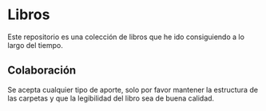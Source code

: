 # Libros
Este repositorio es una colección de libros que he ido consiguiendo a lo largo del tiempo.

## Colaboración
Se acepta cualquier tipo de aporte, solo por favor mantener la estructura de las carpetas y que la legibilidad del libro sea de buena calidad.

